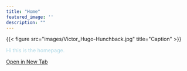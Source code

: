 ```yaml
---
title: "Home"
featured_image: ''
description: ""
---
```

{{< figure src="images/Victor_Hugo-Hunchback.jpg" title="Caption" >}}

<p style="color:lightblue;">Hi this is the homepage.</p>


<a href="https://google.com" target="_blank" rel="noopener noreferrer">Open in New Tab</a>